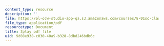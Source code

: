 ```yaml
---
content_type: resource
description: ''
file: https://ol-ocw-studio-app-qa.s3.amazonaws.com/courses/8-01sc-classical-mechanics-fall-2016/9d08e938c03840a9b3288dbd246bdb6c_V-fy33vi-64.pdf
file_type: application/pdf
resourcetype: Document
title: 3play pdf file
uid: 9d08e938-c038-40a9-b328-8dbd246bdb6c
---
```

